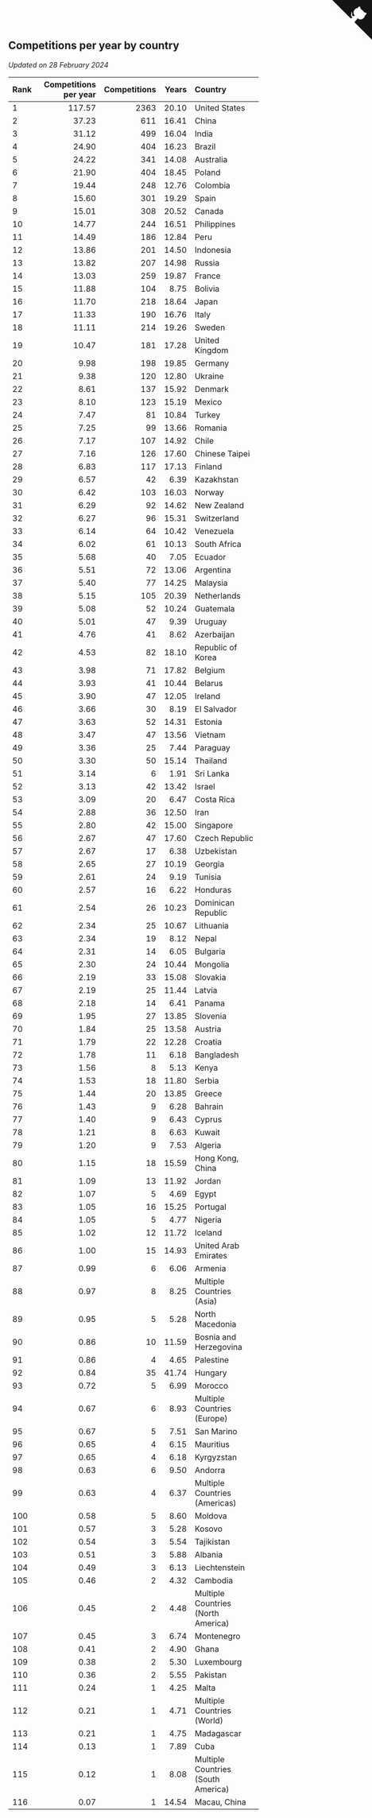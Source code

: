 ## Competitions per year by country

*Updated on 28 February 2024*

| Rank | Competitions per year | Competitions | Years | Country |
| :--- | ---: | ---: | ---: | :--- |
| 1 | 117.57 | 2363 | 20.10 | United States |
| 2 | 37.23 | 611 | 16.41 | China |
| 3 | 31.12 | 499 | 16.04 | India |
| 4 | 24.90 | 404 | 16.23 | Brazil |
| 5 | 24.22 | 341 | 14.08 | Australia |
| 6 | 21.90 | 404 | 18.45 | Poland |
| 7 | 19.44 | 248 | 12.76 | Colombia |
| 8 | 15.60 | 301 | 19.29 | Spain |
| 9 | 15.01 | 308 | 20.52 | Canada |
| 10 | 14.77 | 244 | 16.51 | Philippines |
| 11 | 14.49 | 186 | 12.84 | Peru |
| 12 | 13.86 | 201 | 14.50 | Indonesia |
| 13 | 13.82 | 207 | 14.98 | Russia |
| 14 | 13.03 | 259 | 19.87 | France |
| 15 | 11.88 | 104 | 8.75 | Bolivia |
| 16 | 11.70 | 218 | 18.64 | Japan |
| 17 | 11.33 | 190 | 16.76 | Italy |
| 18 | 11.11 | 214 | 19.26 | Sweden |
| 19 | 10.47 | 181 | 17.28 | United Kingdom |
| 20 | 9.98 | 198 | 19.85 | Germany |
| 21 | 9.38 | 120 | 12.80 | Ukraine |
| 22 | 8.61 | 137 | 15.92 | Denmark |
| 23 | 8.10 | 123 | 15.19 | Mexico |
| 24 | 7.47 | 81 | 10.84 | Turkey |
| 25 | 7.25 | 99 | 13.66 | Romania |
| 26 | 7.17 | 107 | 14.92 | Chile |
| 27 | 7.16 | 126 | 17.60 | Chinese Taipei |
| 28 | 6.83 | 117 | 17.13 | Finland |
| 29 | 6.57 | 42 | 6.39 | Kazakhstan |
| 30 | 6.42 | 103 | 16.03 | Norway |
| 31 | 6.29 | 92 | 14.62 | New Zealand |
| 32 | 6.27 | 96 | 15.31 | Switzerland |
| 33 | 6.14 | 64 | 10.42 | Venezuela |
| 34 | 6.02 | 61 | 10.13 | South Africa |
| 35 | 5.68 | 40 | 7.05 | Ecuador |
| 36 | 5.51 | 72 | 13.06 | Argentina |
| 37 | 5.40 | 77 | 14.25 | Malaysia |
| 38 | 5.15 | 105 | 20.39 | Netherlands |
| 39 | 5.08 | 52 | 10.24 | Guatemala |
| 40 | 5.01 | 47 | 9.39 | Uruguay |
| 41 | 4.76 | 41 | 8.62 | Azerbaijan |
| 42 | 4.53 | 82 | 18.10 | Republic of Korea |
| 43 | 3.98 | 71 | 17.82 | Belgium |
| 44 | 3.93 | 41 | 10.44 | Belarus |
| 45 | 3.90 | 47 | 12.05 | Ireland |
| 46 | 3.66 | 30 | 8.19 | El Salvador |
| 47 | 3.63 | 52 | 14.31 | Estonia |
| 48 | 3.47 | 47 | 13.56 | Vietnam |
| 49 | 3.36 | 25 | 7.44 | Paraguay |
| 50 | 3.30 | 50 | 15.14 | Thailand |
| 51 | 3.14 | 6 | 1.91 | Sri Lanka |
| 52 | 3.13 | 42 | 13.42 | Israel |
| 53 | 3.09 | 20 | 6.47 | Costa Rica |
| 54 | 2.88 | 36 | 12.50 | Iran |
| 55 | 2.80 | 42 | 15.00 | Singapore |
| 56 | 2.67 | 47 | 17.60 | Czech Republic |
| 57 | 2.67 | 17 | 6.38 | Uzbekistan |
| 58 | 2.65 | 27 | 10.19 | Georgia |
| 59 | 2.61 | 24 | 9.19 | Tunisia |
| 60 | 2.57 | 16 | 6.22 | Honduras |
| 61 | 2.54 | 26 | 10.23 | Dominican Republic |
| 62 | 2.34 | 25 | 10.67 | Lithuania |
| 63 | 2.34 | 19 | 8.12 | Nepal |
| 64 | 2.31 | 14 | 6.05 | Bulgaria |
| 65 | 2.30 | 24 | 10.44 | Mongolia |
| 66 | 2.19 | 33 | 15.08 | Slovakia |
| 67 | 2.19 | 25 | 11.44 | Latvia |
| 68 | 2.18 | 14 | 6.41 | Panama |
| 69 | 1.95 | 27 | 13.85 | Slovenia |
| 70 | 1.84 | 25 | 13.58 | Austria |
| 71 | 1.79 | 22 | 12.28 | Croatia |
| 72 | 1.78 | 11 | 6.18 | Bangladesh |
| 73 | 1.56 | 8 | 5.13 | Kenya |
| 74 | 1.53 | 18 | 11.80 | Serbia |
| 75 | 1.44 | 20 | 13.85 | Greece |
| 76 | 1.43 | 9 | 6.28 | Bahrain |
| 77 | 1.40 | 9 | 6.43 | Cyprus |
| 78 | 1.21 | 8 | 6.63 | Kuwait |
| 79 | 1.20 | 9 | 7.53 | Algeria |
| 80 | 1.15 | 18 | 15.59 | Hong Kong, China |
| 81 | 1.09 | 13 | 11.92 | Jordan |
| 82 | 1.07 | 5 | 4.69 | Egypt |
| 83 | 1.05 | 16 | 15.25 | Portugal |
| 84 | 1.05 | 5 | 4.77 | Nigeria |
| 85 | 1.02 | 12 | 11.72 | Iceland |
| 86 | 1.00 | 15 | 14.93 | United Arab Emirates |
| 87 | 0.99 | 6 | 6.06 | Armenia |
| 88 | 0.97 | 8 | 8.25 | Multiple Countries (Asia) |
| 89 | 0.95 | 5 | 5.28 | North Macedonia |
| 90 | 0.86 | 10 | 11.59 | Bosnia and Herzegovina |
| 91 | 0.86 | 4 | 4.65 | Palestine |
| 92 | 0.84 | 35 | 41.74 | Hungary |
| 93 | 0.72 | 5 | 6.99 | Morocco |
| 94 | 0.67 | 6 | 8.93 | Multiple Countries (Europe) |
| 95 | 0.67 | 5 | 7.51 | San Marino |
| 96 | 0.65 | 4 | 6.15 | Mauritius |
| 97 | 0.65 | 4 | 6.18 | Kyrgyzstan |
| 98 | 0.63 | 6 | 9.50 | Andorra |
| 99 | 0.63 | 4 | 6.37 | Multiple Countries (Americas) |
| 100 | 0.58 | 5 | 8.60 | Moldova |
| 101 | 0.57 | 3 | 5.28 | Kosovo |
| 102 | 0.54 | 3 | 5.54 | Tajikistan |
| 103 | 0.51 | 3 | 5.88 | Albania |
| 104 | 0.49 | 3 | 6.13 | Liechtenstein |
| 105 | 0.46 | 2 | 4.32 | Cambodia |
| 106 | 0.45 | 2 | 4.48 | Multiple Countries (North America) |
| 107 | 0.45 | 3 | 6.74 | Montenegro |
| 108 | 0.41 | 2 | 4.90 | Ghana |
| 109 | 0.38 | 2 | 5.30 | Luxembourg |
| 110 | 0.36 | 2 | 5.55 | Pakistan |
| 111 | 0.24 | 1 | 4.25 | Malta |
| 112 | 0.21 | 1 | 4.71 | Multiple Countries (World) |
| 113 | 0.21 | 1 | 4.75 | Madagascar |
| 114 | 0.13 | 1 | 7.89 | Cuba |
| 115 | 0.12 | 1 | 8.08 | Multiple Countries (South America) |
| 116 | 0.07 | 1 | 14.54 | Macau, China |


<a href="https://github.com/JustinTimeCuber/wca_statistics" class="github-corner" aria-label="View source on Github"><svg width="80" height="80" viewBox="0 0 250 250" style="fill:#151513; color:#fff; position: absolute; top: 0; border: 0; right: 0;" aria-hidden="true"><path d="M0,0 L115,115 L130,115 L142,142 L250,250 L250,0 Z"></path><path d="M128.3,109.0 C113.8,99.7 119.0,89.6 119.0,89.6 C122.0,82.7 120.5,78.6 120.5,78.6 C119.2,72.0 123.4,76.3 123.4,76.3 C127.3,80.9 125.5,87.3 125.5,87.3 C122.9,97.6 130.6,101.9 134.4,103.2" fill="currentColor" style="transform-origin: 130px 106px;" class="octo-arm"></path><path d="M115.0,115.0 C114.9,115.1 118.7,116.5 119.8,115.4 L133.7,101.6 C136.9,99.2 139.9,98.4 142.2,98.6 C133.8,88.0 127.5,74.4 143.8,58.0 C148.5,53.4 154.0,51.2 159.7,51.0 C160.3,49.4 163.2,43.6 171.4,40.1 C171.4,40.1 176.1,42.5 178.8,56.2 C183.1,58.6 187.2,61.8 190.9,65.4 C194.5,69.0 197.7,73.2 200.1,77.6 C213.8,80.2 216.3,84.9 216.3,84.9 C212.7,93.1 206.9,96.0 205.4,96.6 C205.1,102.4 203.0,107.8 198.3,112.5 C181.9,128.9 168.3,122.5 157.7,114.1 C157.9,116.9 156.7,120.9 152.7,124.9 L141.0,136.5 C139.8,137.7 141.6,141.9 141.8,141.8 Z" fill="currentColor" class="octo-body"></path></svg></a><style>.github-corner:hover .octo-arm{animation:octocat-wave 560ms ease-in-out}@keyframes octocat-wave{0%,100%{transform:rotate(0)}20%,60%{transform:rotate(-25deg)}40%,80%{transform:rotate(10deg)}}@media (max-width:500px){.github-corner:hover .octo-arm{animation:none}.github-corner .octo-arm{animation:octocat-wave 560ms ease-in-out}}</style>
